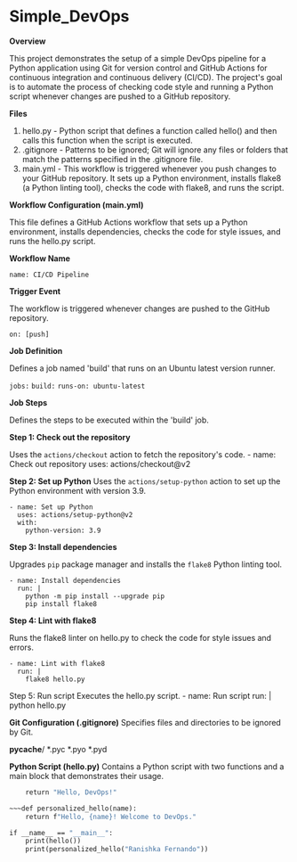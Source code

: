 # Simple_DevOps

**Overview**

This project demonstrates the setup of a simple DevOps pipeline for a Python application using Git for version control and GitHub Actions for continuous integration and continuous delivery (CI/CD). 
The project's goal is to automate the process of checking code style and running a Python script whenever changes are pushed to a GitHub repository.

**Files**
1. hello.py - Python script that defines a function called hello() and then calls this function when the script is 
   executed.
2. .gitignore - Patterns to be ignored; Git will ignore any files or folders that match the patterns specified in the 
   .gitignore file.
3. main.yml - This workflow is triggered whenever you push changes to your GitHub repository. It sets up a Python 
   environment, installs flake8 (a Python linting tool), checks the code with flake8, and runs the script.


**Workflow Configuration (main.yml)**

This file defines a GitHub Actions workflow that sets up a Python environment, installs dependencies, checks the code for style issues, and runs the hello.py script.

**Workflow Name**

`name: CI/CD Pipeline`

**Trigger Event**

The workflow is triggered whenever changes are pushed to the GitHub repository.

`on: [push]`

**Job Definition**

Defines a job named 'build' that runs on an Ubuntu latest version runner.

`jobs:`
  `build:`
     `runs-on: ubuntu-latest`

    
**Job Steps**

Defines the steps to be executed within the 'build' job.

**Step 1: Check out the repository**

Uses the `actions/checkout` action to fetch the repository's code.
    - name: Check out repository
      uses: actions/checkout@v2

**Step 2: Set up Python**
Uses the `actions/setup-python` action to set up the Python environment with version 3.9.

    - name: Set up Python
      uses: actions/setup-python@v2
      with:
        python-version: 3.9

**Step 3: Install dependencies**

Upgrades `pip` package manager and installs the `flake8` Python linting tool.

    - name: Install dependencies
      run: |
        python -m pip install --upgrade pip
        pip install flake8

**Step 4: Lint with flake8**

Runs the flake8 linter on hello.py to check the code for style issues and errors.

    - name: Lint with flake8
      run: |
        flake8 hello.py

Step 5: Run script
Executes the hello.py script.
    - name: Run script
      run: |
        python hello.py

**Git Configuration (.gitignore)**
Specifies files and directories to be ignored by Git.

   __pycache__/
   *.pyc
   *.pyo
   *.pyd

**Python Script (hello.py)**
Contains a Python script with two functions and a main block that demonstrates their usage.

~~~def hello():
    return "Hello, DevOps!"

~~~def personalized_hello(name):
    return f"Hello, {name}! Welcome to DevOps."

if __name__ == "__main__":
    print(hello())
    print(personalized_hello("Ranishka Fernando"))

